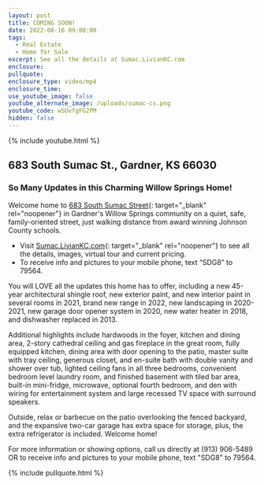 ```yaml
---
layout: post
title: COMING SOON!
date: 2022-08-16 09:00:00
tags:
  - Real Estate
  - Home for Sale
excerpt: See all the details at Sumac.LivianKC.com
enclosure:
pullquote:
enclosure_type: video/mp4
enclosure_time:
use_youtube_image: false
youtube_alternate_image: /uploads/sumac-cs.png
youtube_code: wSUvfgFG2PM
hidden: false
---
```

{% include youtube.html %}

## 683 South Sumac St., Gardner, KS 66030

### So Many Updates in this Charming Willow Springs Home\!

Welcome home to [683 South Sumac Street](http://sumac.liviankc.com){: target="_blank" rel="noopener"} in Gardner's Willow Springs community on a quiet, safe, family-oriented street, just walking distance from award winning Johnson County schools.

* Visit&nbsp;[Sumac.LivianKC.com](http://sumac.liviankc.com){: target="_blank" rel="noopener"}&nbsp;to see all the details, images, virtual tour and current pricing.
* To receive info and pictures to your mobile phone, text “SDG8” to 79564.

You will LOVE all the updates this home has to offer, including a new 45-year architectural shingle roof, new exterior paint, and new interior paint in several rooms in 2021, brand new range in 2022, new landscaping in 2020-2021, new garage door opener system in 2020, new water heater in 2018, and dishwasher replaced in 2013.

Additional highlights include hardwoods in the foyer, kitchen and dining area, 2-story cathedral ceiling and gas fireplace in the great room, fully equipped kitchen, dining area with door opening to the patio, master suite with tray ceiling, generous closet, and en-suite bath with double vanity and shower over tub, lighted ceiling fans in all three bedrooms, convenient bedroom level laundry room, and finished basement with tiled bar area, built-in mini-fridge, microwave, optional fourth bedroom, and den with wiring for entertainment system and large recessed TV space with surround speakers.

Outside, relax or barbecue on the patio overlooking the fenced backyard, and the expansive two-car garage has extra space for storage, plus, the extra refrigerator is included. Welcome home\!

For more information or showing options, call us directly at (913) 906-5489 OR to receive info and pictures to your mobile phone, text "SDG8" to 79564.

{% include pullquote.html %}